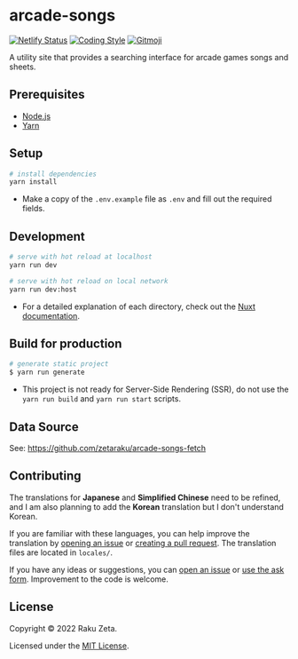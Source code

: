 # arcade-songs

[![Netlify Status](https://api.netlify.com/api/v1/badges/1c32f773-3a20-42a1-a8f7-ace6ec1a3ebc/deploy-status)](https://app.netlify.com/sites/arcade-songs/deploys) [![Coding Style](https://img.shields.io/badge/code_style-airbnb-%234B32C3)](https://github.com/airbnb/javascript) [![Gitmoji](https://img.shields.io/badge/commit_style-%20😜%20😍-%23FFDD67)](https://gitmoji.dev)

A utility site that provides a searching interface for arcade games songs and sheets.

## Prerequisites

- [Node.js](https://nodejs.org/)
- [Yarn](https://yarnpkg.com/)

## Setup

```sh
# install dependencies
yarn install
```

- Make a copy of the `.env.example` file as `.env` and fill out the required fields.

## Development

```sh
# serve with hot reload at localhost
yarn run dev

# serve with hot reload on local network
yarn run dev:host
```

- For a detailed explanation of each directory, check out the [Nuxt documentation](https://nuxtjs.org).

## Build for production

```sh
# generate static project
$ yarn run generate
```

- This project is not ready for Server-Side Rendering (SSR), do not use the `yarn run build` and `yarn run start` scripts.

## Data Source

See: <https://github.com/zetaraku/arcade-songs-fetch>

## Contributing

The translations for **Japanese** and **Simplified Chinese** need to be refined, and I am also planning to add the **Korean** translation but I don't understand Korean.

If you are familiar with these languages, you can help improve the translation by [opening an issue](https://github.com/zetaraku/arcade-songs/issues) or [creating a pull request](https://github.com/zetaraku/arcade-songs/pulls). The translation files are located in `locales/`.

If you have any ideas or suggestions, you can [open an issue](https://github.com/zetaraku/arcade-songs/issues) or [use the ask form](https://arcade-songs-report.zetaraku.dev/). Improvement to the code is welcome.

## License

Copyright © 2022 Raku Zeta.

Licensed under the [MIT License](./LICENSE).
